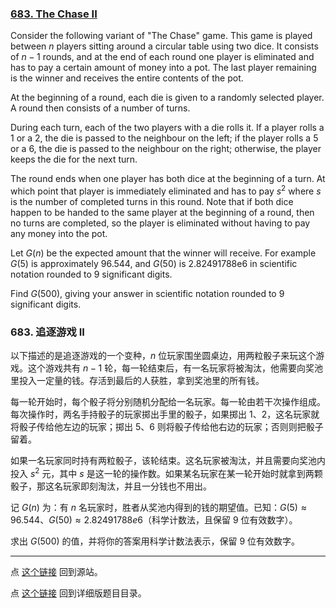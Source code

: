 ### [683. The Chase II](https://projecteuler.net/problem=683)

Consider the following variant of "The Chase" game. This game is played between $n$ players sitting around a circular table using two dice. It consists of $n-1$ rounds, and at the end of each round one player is eliminated and has to pay a certain amount of money into a pot. The last player remaining is the winner and receives the entire contents of the pot.

At the beginning of a round, each die is given to a randomly selected player. A round then consists of a number of turns.

During each turn, each of the two players with a die rolls it. If a player rolls a 1 or a 2, the die is passed to the neighbour on the left; if the player rolls a 5 or a 6, the die is passed to the neighbour on the right; otherwise, the player keeps the die for the next turn.

The round ends when one player has both dice at the beginning of a turn. At which point that player is immediately eliminated and has to pay $s^2$ where $s$ is the number of completed turns in this round. Note that if both dice happen to be handed to the same player at the beginning of a round, then no turns are completed, so the player is eliminated without having to pay any money into the pot.

Let $G(n)$ be the expected amount that the winner will receive. For example $G(5)$ is approximately 96.544, and $G(50)$ is 2.82491788e6 in scientific notation rounded to 9 significant digits.

Find $G(500)$, giving your answer in scientific notation rounded to 9 significant digits.

### 683. 追逐游戏 II

以下描述的是追逐游戏的一个变种，$n$ 位玩家围坐圆桌边，用两粒骰子来玩这个游戏。这个游戏共有 $n-1$ 轮，每一轮结束后，有一名玩家将被淘汰，他需要向奖池里投入一定量的钱。存活到最后的人获胜，拿到奖池里的所有钱。

每一轮开始时，每个骰子将分别随机分配给一名玩家。每一轮由若干次操作组成。每次操作时，两名手持骰子的玩家掷出手里的骰子，如果掷出 1、2，这名玩家就将骰子传给他左边的玩家；掷出 5、6 则将骰子传给他右边的玩家；否则则把骰子留着。

如果一名玩家同时持有两粒骰子，该轮结束。这名玩家被淘汰，并且需要向奖池内投入 $s^2$ 元，其中 $s$ 是这一轮的操作数。如果某名玩家在某一轮开始时就拿到两颗骰子，那这名玩家即刻淘汰，并且一分钱也不用出。

记 $G(n)$ 为：有 $n$ 名玩家时，胜者从奖池内得到的钱的期望值。已知：$G(5) \approx 96.544$、$G(50) \approx 2.82491788e6$（科学计数法，且保留 9 位有效数字）。

求出 $G(500)$ 的值，并将你的答案用科学计数法表示，保留 9 位有效数字。

---

点 [这个链接](https://fsy-juruo.github.io/pe-chinese-translation/) 回到源站。

点 [这个链接](https://fsy-juruo.github.io/pe-chinese-translation/detailed_content_archives.html) 回到详细版题目目录。